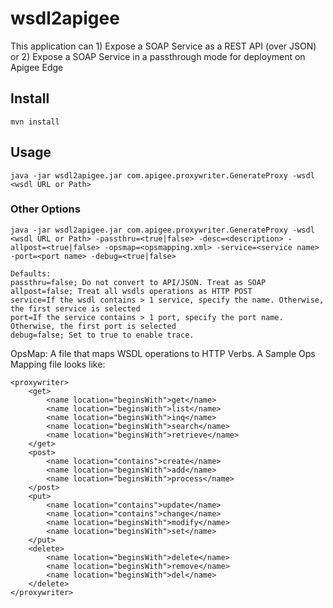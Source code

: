 # wsdl2apigee
This application  can 1) Expose a SOAP Service as a REST API (over JSON) or 2) Expose a SOAP Service in a passthrough mode
for deployment on Apigee Edge

## Install
```
mvn install
```

## Usage
```
java -jar wsdl2apigee.jar com.apigee.proxywriter.GenerateProxy -wsdl <wsdl URL or Path>
```

### Other Options
```
java -jar wsdl2apigee.jar com.apigee.proxywriter.GenerateProxy -wsdl <wsdl URL or Path> -passthru=<true|false> -desc=<description> -allpost=<true|false> -opsmap=<opsmapping.xml> -service=<service name> -port=<port name> -debug=<true|false>

Defaults:
passthru=false; Do not convert to API/JSON. Treat as SOAP
allpost=false; Treat all wsdls operations as HTTP POST
service=If the wsdl contains > 1 service, specify the name. Otherwise, the first service is selected
port=If the service contains > 1 port, specify the port name. Otherwise, the first port is selected
debug=false; Set to true to enable trace.
``` 
OpsMap:
A file that maps WSDL operations to HTTP Verbs. A Sample Ops Mapping file looks like:
```
<proxywriter>
	<get>
		<name location="beginsWith">get</name>
		<name location="beginsWith">list</name>
		<name location="beginsWith">inq</name>
		<name location="beginsWith">search</name>
		<name location="beginsWith">retrieve</name>
	</get>
	<post>
		<name location="contains">create</name>
		<name location="beginsWith">add</name>
		<name location="beginsWith">process</name>
	</post>
	<put>
		<name location="contains">update</name>
		<name location="contains">change</name>
		<name location="beginsWith">modify</name>
		<name location="beginsWith">set</name>
	</put>
	<delete>
		<name location="beginsWith">delete</name>
		<name location="beginsWith">remove</name>
		<name location="beginsWith">del</name>
	</delete>
</proxywriter>
```